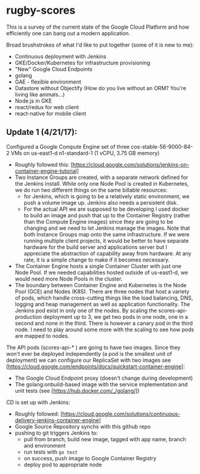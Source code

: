 # rugby-scores

This is a survey of the current state of the Google Cloud Platform and how efficiently one can bang out a modern application.

Broad brushstrokes of what I'd like to put together (some of it is new to me):

- Continuous deployment with Jenkins
- GKE/Docker/Kubernetes for infrastructure provisioning
- "New" Google Cloud Endpoints
- golang
- GAE - flexible environment
- Datastore without Objectify (How do you live without an ORM? You're living like animals...)
- Node.js in GKE
- react/redux for web client
- react-native for mobile client

## Update 1 (4/21/17):
Configured a Google Compute Engine set of three cos-stable-56-9000-84-2 VMs on us-east1-d n1-standard-1 (1 vCPU, 3.75 GB memory)
  - Roughly followed this: [https://cloud.google.com/solutions/jenkins-on-container-engine-tutorial]
  - Two Instance Groups are created, with a separate network defined for the Jenkins install. While only one Node Pool is created in Kubernetes, we do run two different things on the same billable resources:
    - for Jenkins, which is going to be a relatively static environment, we push a volume image up. Jenkins also needs a persistent disk.
    - For the actual API we are supposed to be developing I used docker to build an image and push that up to the Container Registry (rather than the Compute Engine images) since they are going to be changing and we need to let Jenkins manage the images. Note that both Instance Groups map onto the same infrastructure. If we were running multiple client projects, it would be better to have separate hardware for the build server and applications server but I appreciate the abstraction of capability away from hardware. At any rate, it is a simple change to make if it becomes necessary.
  - The Container Engine hosts a single Container Cluster with just one Node Pool. If we needed capabilities hosted outside of us-east1-d, we would need more Node Pools in the cluster.
  - The boundary between Container Engine and Kubernetes is the Node Pool (GCE) and Nodes (K8S). There are three nodes that host a variety of pods, which handle cross-cutting things like the load balancing, DNS, logging and heap management as well as application functionality. The Jenkins pod exist in only one of the nodes. By scaling the scores-api-production deployment up to 3, we get two pods in one node, one in a second and none in the third. There is however a canary pod in the third node. I need to play around some more with the scaling to see how pods are mapped to nodes.

The API pods (scores-api-* ) are going to have two images. Since they won't ever be deployed independently (a pod is the smallest unit of deployment) we can configure our ReplicaSet with two images see [https://cloud.google.com/endpoints/docs/quickstart-container-engine]:
  - The Google Cloud Endpoint proxy (doesn't change during development)
  - The golang:onbuild-based image with the service implementation and unit tests (see [https://hub.docker.com/_/golang/])

CD is set up with Jenkins:
  - Roughly followed: [https://cloud.google.com/solutions/continuous-delivery-jenkins-container-engine]
  - Google Source Repository synchs with this github repo
  - pushing to git triggers Jenkins to:
    - pull from branch, build new image, tagged with app name, branch and environment
    - run tests with `go test`
    - on success, push image to Google Container Registry
    - deploy pod to appropriate node

